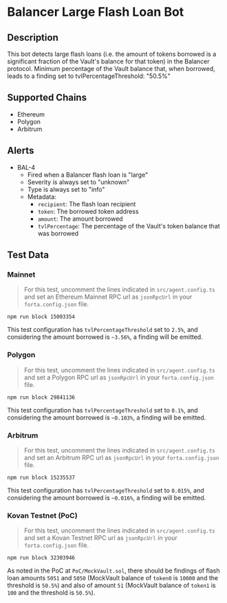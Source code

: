 # Balancer Large Flash Loan Bot

## Description

This bot detects large flash loans (i.e. the amount of tokens borrowed is a significant fraction of the Vault's balance
for that token) in the Balancer protocol. Minimum percentage of the Vault balance that, when borrowed, leads to a finding set to tvlPercentageThreshold: "50.5%"

## Supported Chains

- Ethereum
- Polygon
- Arbitrum

## Alerts

- BAL-4
  - Fired when a Balancer flash loan is "large"
  - Severity is always set to "unknown"
  - Type is always set to "info"
  - Metadata:
    - `recipient`: The flash loan recipient
    - `token`: The borrowed token address
    - `amount`: The amount borrowed
    - `tvlPercentage`: The percentage of the Vault's token balance that was borrowed

## Test Data

### Mainnet

> For this test, uncomment the lines indicated in `src/agent.config.ts` and set an Ethereum Mainnet RPC url as
`jsonRpcUrl` in your `forta.config.json` file.

```
npm run block 15003354
```

This test configuration has `tvlPercentageThreshold` set to `2.5%`, and considering the amount borrowed is `~3.56%`, a
finding will be emitted.

### Polygon

> For this test, uncomment the lines indicated in `src/agent.config.ts` and set a Polygon RPC url as `jsonRpcUrl` in
your `forta.config.json` file.

```
npm run block 29841136
```

This test configuration has `tvlPercentageThreshold` set to `0.1%`, and considering the amount borrowed is `~0.103%`, a
finding will be emitted.

### Arbitrum

> For this test, uncomment the lines indicated in `src/agent.config.ts` and set an Arbitrum RPC url as `jsonRpcUrl` in
your `forta.config.json` file.

```
npm run block 15235537
```

This test configuration has `tvlPercentageThreshold` set to `0.015%`, and considering the amount borrowed is `~0.016%`, a
finding will be emitted.

### Kovan Testnet (PoC)

> For this test, uncomment the lines indicated in `src/agent.config.ts` and set a Kovan Testnet RPC url as `jsonRpcUrl`
in your `forta.config.json` file.

```
npm run block 32303946
```

As noted in the PoC at `PoC/MockVault.sol`, there should be findings of flash loan amounts `5051` and `5050`
(MockVault balance of `token0` is `10000` and the threshold is `50.5%`) and also of amount `51` (MockVault balance of
`token1` is `100` and the threshold is `50.5%`).


